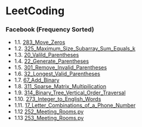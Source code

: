 # LeetCoding

### Facebook (Frequency Sorted)
* 1.1. [283_Move_Zeros](Facebook/283_Move_Zeros.py)
* 1.2. [325_Maximum_Size_Subarray_Sum_Equals_k](Facebook/325_Maximum_Size_Subarray_Sum_Equals_k.py)
* 1.3. [20_Valild_Parentheses](Facebook/20_Valild_Parentheses.py)
* 1.4. [22_Generate_Parentheses](Facebook/22_Generate_Parentheses.py)  
* 1.5. [301_Remove_Invalid_Parentheses](Facebook/301_Remove_Invalid_Parentheses.py)
* 1.6. [32_Longest_Valid_Parentheses](Facebook/32_Longest_Valid_Parentheses.py)
* 1.7. [67_Add_Binary](Facebook/67_Add_Binary.py)
* 1.8. [311_Sparse_Matrix_Multipilication](Facebook/311_Sparse_Matrix_Multipilication.py)
* 1.9. [314_Binary_Tree_Vertical_Order_Traversal](Facebook/314_Binary_Tree_Vertical_Order_Traversal.py)
* 1.10. [273_Integer_to_English_Words](Facebook/273_Integer_to_English_Words.py)
* 1.11. [17_Letter_Combinations_of_a_Phone_Number](Facebook/17_Letter_Combinations_of_a_Phone_Number.py)
* 1.12 [252_Meeting_Rooms.py](Facebook/252_Meeting_Rooms.py)
* 1.13 [253_Meeting_Rooms.py](Facebook/253_Meeting_Rooms_II.py)
